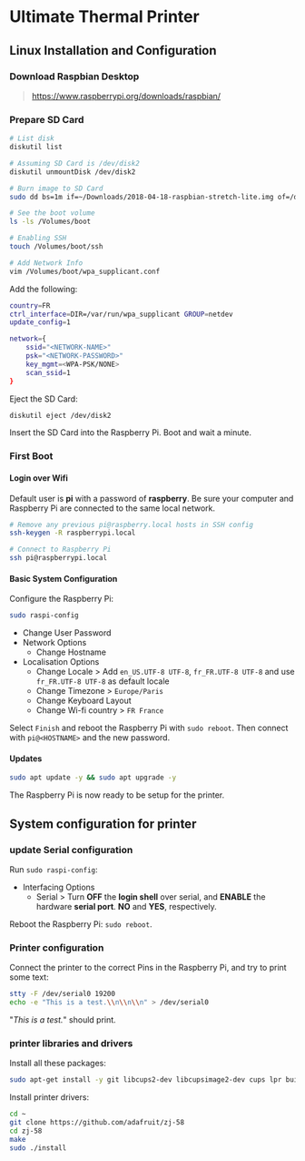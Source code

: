 # Ultimate Thermal Printer


## Linux Installation and Configuration

### Download Raspbian Desktop
> https://www.raspberrypi.org/downloads/raspbian/

### Prepare SD Card

```bash
# List disk
diskutil list

# Assuming SD Card is /dev/disk2
diskutil unmountDisk /dev/disk2

# Burn image to SD Card
sudo dd bs=1m if=~/Downloads/2018-04-18-raspbian-stretch-lite.img of=/dev/rdisk2

# See the boot volume
ls -ls /Volumes/boot

# Enabling SSH
touch /Volumes/boot/ssh

# Add Network Info
vim /Volumes/boot/wpa_supplicant.conf
```

Add the following:
```bash
country=FR
ctrl_interface=DIR=/var/run/wpa_supplicant GROUP=netdev
update_config=1

network={
    ssid="<NETWORK-NAME>"
    psk="<NETWORK-PASSWORD>"
    key_mgmt=<WPA-PSK/NONE>
    scan_ssid=1
}
```

Eject the SD Card:
```bash
diskutil eject /dev/disk2
```

Insert the SD Card into the Raspberry Pi. Boot and wait a minute.

### First Boot

#### Login over Wifi
Default user is **pi** with a password of **raspberry**.
Be sure your computer and Raspberry Pi are connected to the same local network.

```bash
# Remove any previous pi@raspberry.local hosts in SSH config
ssh-keygen -R raspberrypi.local

# Connect to Raspberry Pi
ssh pi@raspberrypi.local
```

#### Basic System Configuration

Configure the Raspberry Pi:
```bash
sudo raspi-config
```

- Change User Password
- Network Options
  - Change Hostname
- Localisation Options
  - Change Locale > Add `en_US.UTF-8 UTF-8`, `fr_FR.UTF-8 UTF-8` and use `fr_FR.UTF-8 UTF-8` as default locale
  - Change Timezone > `Europe/Paris`
  - Change Keyboard Layout
  - Change Wi-fi country > `FR France`

Select `Finish` and reboot the Raspberry Pi with `sudo reboot`. Then connect with `pi@<HOSTNAME>` and the new password.

#### Updates
```bash
sudo apt update -y && sudo apt upgrade -y
```

The Raspberry Pi is now ready to be setup for the printer.

## System configuration for printer

### update Serial configuration
Run `sudo raspi-config`:
- Interfacing Options
  - Serial > Turn **OFF** the **login shell** over serial, and **ENABLE** the hardware **serial port**. **NO** and **YES**, respectively.

Reboot the Raspberry Pi: `sudo reboot`.

### Printer configuration

Connect the printer to the correct Pins in the Raspberry Pi, and try to print some text:

```bash
stty -F /dev/serial0 19200
echo -e "This is a test.\\n\\n\\n" > /dev/serial0
```

"*This is a test.*" should print.

### printer libraries and drivers

Install all these packages:
```bash
sudo apt-get install -y git libcups2-dev libcupsimage2-dev cups lpr build-essential system-config-printer wiringpi python-serial python-pil python-unidecode
```

Install printer drivers:
```bash
cd ~
git clone https://github.com/adafruit/zj-58
cd zj-58
make
sudo ./install
```